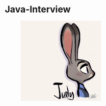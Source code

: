 # Java-Interview

<img src="https://github.com/JudyWang88/Java-Interview/blob/master/images/20160316145108_ZWjL3.thumb.700_0.jpeg" style="max-width:50%;padding-left: 50px;"/>
